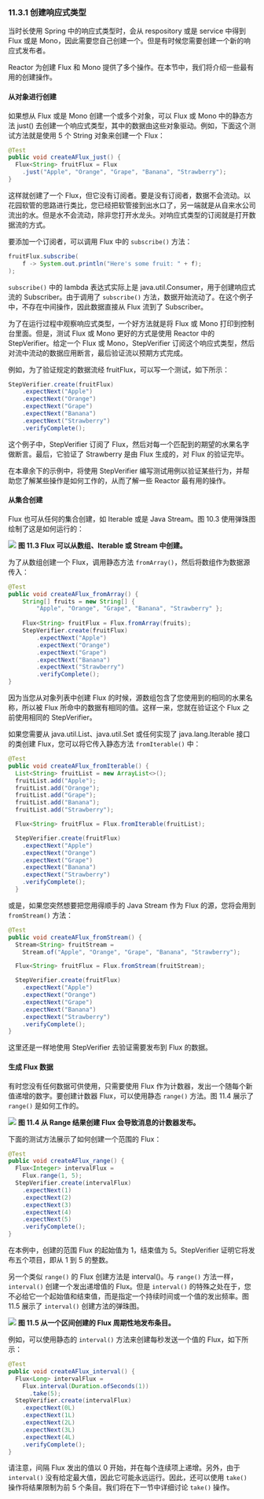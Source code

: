 ### 11.3.1 创建响应式类型

当时长使用 Spring 中的响应式类型时，会从 respository 或是 service 中得到 Flux 或是 Mono，因此需要您自己创建一个。但是有时候您需要创建一个新的响应式发布者。

Reactor 为创建 Flux 和 Mono 提供了多个操作。在本节中，我们将介绍一些最有用的创建操作。

#### 从对象进行创建

如果想从 Flux 或是 Mono 创建一个或多个对象，可以 Flux 或 Mono 中的静态方法 just() 去创建一个响应式类型，其中的数据由这些对象驱动。例如，下面这个测试方法就是使用 5 个 String 对象来创建一个 Flux：

```java
@Test
public void createAFlux_just() {
  Flux<String> fruitFlux = Flux
    .just("Apple", "Orange", "Grape", "Banana", "Strawberry");
}
```

这样就创建了一个 Flux，但它没有订阅者。要是没有订阅者，数据不会流动。以花园软管的思路进行类比，您已经把软管接到出水口了，另一端就是从自来水公司流出的水。但是水不会流动，除非您打开水龙头。对响应式类型的订阅就是打开数据流的方式。

要添加一个订阅者，可以调用 Flux 中的 `subscribe()` 方法：

```java
fruitFlux.subscribe(
    f -> System.out.println("Here's some fruit: " + f);
);
```

`subscribe()` 中的 lambda 表达式实际上是 java.util.Consumer，用于创建响应式流的 Subscriber。由于调用了 `subscribe()` 方法，数据开始流动了。在这个例子中，不存在中间操作，因此数据直接从 Flux 流到了 Subscriber。

为了在运行过程中观察响应式类型，一个好方法就是将 Flux 或 Mono 打印到控制台里面。但是，测试 Flux 或 Mono 更好的方式是使用 Reactor 中的 StepVerifier。给定一个 Flux 或 Mono，StepVerifier 订阅这个响应式类型，然后对流中流动的数据应用断言，最后验证流以预期方式完成。

例如，为了验证规定的数据流经 fruitFlux，可以写一个测试，如下所示：

```java
StepVerifier.create(fruitFlux)
    .expectNext("Apple")
    .expectNext("Orange")
    .expectNext("Grape")
    .expectNext("Banana")
    .expectNext("Strawberry")
    .verifyComplete();
```

这个例子中，StepVerifier 订阅了 Flux，然后对每一个匹配到的期望的水果名字做断言。最后，它验证了 Strawberry 是由 Flux 生成的，对 Flux 的验证完毕。

在本章余下的示例中，将使用 StepVerifier 编写测试用例以验证某些行为，并帮助您了解某些操作是如何工作的，从而了解一些 Reactor 最有用的操作。

#### 从集合创建

Flux 也可从任何的集合创建，如 Iterable 或是 Java Stream。图 10.3 使用弹珠图绘制了这是如何运行的：

![](../../assets/11.3.png)
**图 11.3 Flux 可以从数组、Iterable 或 Stream 中创建。**

为了从数组创建一个 Flux，调用静态方法 `fromArray()`，然后将数组作为数据源传入：

```java
@Test
public void createAFlux_fromArray() {
    String[] fruits = new String[] {
        "Apple", "Orange", "Grape", "Banana", "Strawberry" };
    
    Flux<String> fruitFlux = Flux.fromArray(fruits);
    StepVerifier.create(fruitFlux)
        .expectNext("Apple")
        .expectNext("Orange")
        .expectNext("Grape")
        .expectNext("Banana")
        .expectNext("Strawberry")
        .verifyComplete();
}
```

因为当您从对象列表中创建 Flux 的时候，源数组包含了您使用到的相同的水果名称，所以被 Flux 所命中的数据有相同的值。这样一来，您就在验证这个 Flux 之前使用相同的 StepVerifier。

如果您需要从 java.util.List、java.util.Set 或任何实现了 java.lang.Iterable 接口的类创建 Flux，您可以将它传入静态方法 `fromIterable()` 中：

```java
@Test
public void createAFlux_fromIterable() {
  List<String> fruitList = new ArrayList<>();
  fruitList.add("Apple");
  fruitList.add("Orange");
  fruitList.add("Grape");
  fruitList.add("Banana");
  fruitList.add("Strawberry");

  Flux<String> fruitFlux = Flux.fromIterable(fruitList);

  StepVerifier.create(fruitFlux)
    .expectNext("Apple")
    .expectNext("Orange")
    .expectNext("Grape")
    .expectNext("Banana")
    .expectNext("Strawberry")
    .verifyComplete();
  }
```

或是，如果您突然想要把您用得顺手的 Java Stream 作为 Flux 的源，您将会用到 `fromStream()` 方法：

```java
@Test
public void createAFlux_fromStream() {
  Stream<String> fruitStream =
    Stream.of("Apple", "Orange", "Grape", "Banana", "Strawberry");

  Flux<String> fruitFlux = Flux.fromStream(fruitStream);

  StepVerifier.create(fruitFlux)
    .expectNext("Apple")
    .expectNext("Orange")
    .expectNext("Grape")
    .expectNext("Banana")
    .expectNext("Strawberry")
    .verifyComplete();
}
```

这里还是一样地使用 StepVerifier 去验证需要发布到 Flux 的数据。

#### 生成 Flux 数据

有时您没有任何数据可供使用，只需要使用 Flux 作为计数器，发出一个随每个新值递增的数字。要创建计数器 Flux，可以使用静态 `range()` 方法。图 11.4 展示了 `range()` 是如何工作的。

![](../../assets/11.4.png)
**图 11.4 从 Range 结果创建 Flux 会导致消息的计数器发布。**

下面的测试方法展示了如何创建一个范围的 Flux：

```java
@Test
public void createAFlux_range() {
  Flux<Integer> intervalFlux =
    Flux.range(1, 5);
  StepVerifier.create(intervalFlux)
    .expectNext(1)
    .expectNext(2)
    .expectNext(3)
    .expectNext(4)
    .expectNext(5)
    .verifyComplete();
}
```

在本例中，创建的范围 Flux 的起始值为 1，结束值为 5。StepVerifier 证明它将发布五个项目，即从 1 到 5 的整数。

另一个类似 `range()` 的 Flux 创建方法是 interval()。与 `range()` 方法一样，`interval()` 创建一个发出递增值的 Flux。但是 `interval()` 的特殊之处在于，您不必给它一个起始值和结束值，而是指定一个持续时间或一个值的发出频率。图 11.5 展示了 `interval()` 创建方法的弹珠图。

![](../../assets/11.5.png)
**图 11.5 从一个区间创建的 Flux 周期性地发布条目。**

例如，可以使用静态的 `interval()` 方法来创建每秒发送一个值的 Flux，如下所示：

```java
@Test
public void createAFlux_interval() {
  Flux<Long> intervalFlux =
    Flux.interval(Duration.ofSeconds(1))
      .take(5);
  StepVerifier.create(intervalFlux)
    .expectNext(0L)
    .expectNext(1L)
    .expectNext(2L)
    .expectNext(3L)
    .expectNext(4L)
    .verifyComplete();
}
```

请注意，间隔 Flux 发出的值以 0 开始，并在每个连续项上递增。另外，由于 `interval()` 没有给定最大值，因此它可能永远运行。因此，还可以使用 `take()` 操作将结果限制为前 5 个条目。我们将在下一节中详细讨论 `take()` 操作。


